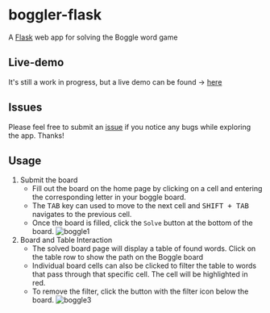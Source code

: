 # boggler-flask
A [Flask](https://flask.palletsprojects.com) web app for solving the Boggle word game

## Live-demo
It's still a work in progress, but a live demo can be found -> [here](https://boggler.cblankenbuehler.com)

## Issues
Please feel free to submit an [issue](https://github.com/cblanken/boggler-flask/issues) if
you notice any bugs while exploring the app. Thanks!

## Usage
1. Submit the board
    - Fill out the board on the home page by clicking on a cell and entering the
corresponding letter in your boggle board.  
    - The <kbd>TAB</kbd> key can used to move to the next cell and <kbd>SHIFT + TAB</kbd> navigates to the previous cell.
    - Once the board is filled, click the `Solve` button at the bottom of the board.
    ![boggle1](https://user-images.githubusercontent.com/19908880/195197478-8ebd4a0f-7094-491d-974a-8f202ded5678.png)
2. Board and Table Interaction
    - The solved board page will display a table of found words. Click on the 
  table row to show the path on the Boggle board
    - Individual board cells can also be clicked to filter the table to words that pass
  through that specific cell. The cell will be highlighted in red.
    - To remove the filter, click the button with the filter icon below the board.
    ![boggle3](https://user-images.githubusercontent.com/19908880/195198375-206ac6ff-0e1f-430d-88ca-8d81b9cf78d0.png)
